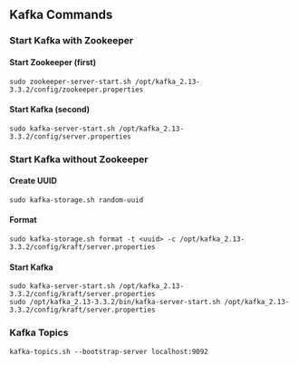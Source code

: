 ## Kafka Commands

### Start Kafka with Zookeeper

#### Start Zookeeper (first)

    sudo zookeeper-server-start.sh /opt/kafka_2.13-3.3.2/config/zookeeper.properties

#### Start Kafka (second)

    sudo kafka-server-start.sh /opt/kafka_2.13-3.3.2/config/server.properties

### Start Kafka without Zookeeper

#### Create UUID

    sudo kafka-storage.sh random-uuid

#### Format

    sudo kafka-storage.sh format -t <uuid> -c /opt/kafka_2.13-3.3.2/config/kraft/server.properties
    
#### Start Kafka

    sudo kafka-server-start.sh /opt/kafka_2.13-3.3.2/config/kraft/server.properties
    sudo /opt/kafka_2.13-3.3.2/bin/kafka-server-start.sh /opt/kafka_2.13-3.3.2/config/kraft/server.properties


### Kafka Topics
    
    kafka-topics.sh --bootstrap-server localhost:9092

